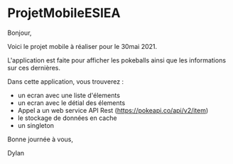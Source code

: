 # ProjetMobileESIEA

Bonjour,

Voici le projet mobile à réaliser pour le 30mai 2021.

L'application est faite pour afficher les pokeballs ainsi que les informations sur ces dernières.

Dans cette application, vous trouverez :
 - un ecran avec une liste d'élements
 - un ecran avec le détial des élements
 - Appel a un web service API Rest (https://pokeapi.co/api/v2/item)
 - le stockage de données en cache
 - un singleton 
 
 Bonne journée à vous,
 
 Dylan
